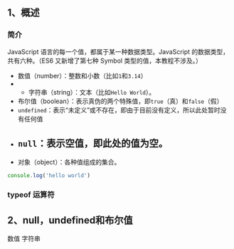 ## 1、概述
### 简介
JavaScript 语言的每一个值，都属于某一种数据类型。JavaScript 的数据类型，共有六种。（ES6 又新增了第七种 Symbol 类型的值，本教程不涉及。）
- 数值（number）：整数和小数（比如`1`和`3.14`）
- - 字符串（string）：文本（比如`Hello World`）。
- 布尔值（boolean）：表示真伪的两个特殊值，即`true`（真）和`false`（假）
- `undefined`：表示“未定义”或不存在，即由于目前没有定义，所以此处暂时没有任何值
- `null`：表示空值，即此处的值为空。
	- 
- 对象（object）：各种值组成的集合。
```js
console.log('hello world')
```
### typeof 运算符
## 2、null，undefined和布尔值
数值
字符串
